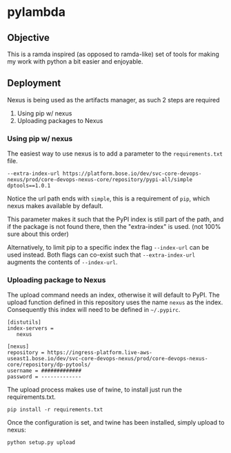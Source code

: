 # pylambda

## Objective

This is a ramda inspired (as opposed to ramda-like) set of tools for making my work with python a bit easier and enjoyable.

## Deployment

Nexus is being used as the artifacts manager, as such 2 steps are required

1. Using pip w/ nexus
2. Uploading packages to Nexus

### Using pip w/ nexus

The easiest way to use nexus is to add a parameter to the `requirements.txt` file.

```
--extra-index-url https://platform.bose.io/dev/svc-core-devops-nexus/prod/core-devops-nexus-core/repository/pypi-all/simple
dptools==1.0.1
```
Notice the url path ends with `simple`, this is a requirement of `pip`, which nexus makes available by default.

This parameter makes it such that the PyPI index is still part of the path, and if the package is not found there, then the "extra-index" is used. (not 100% sure about this order)

Alternatively, to limit pip to a specific index the flag `--index-url` can be used instead. Both flags can co-exist such that `--extra-index-url` augments the contents of `--index-url`.

### Uploading package to Nexus

The upload command needs an index, otherwise it will default to PyPI. The upload function defined in this repository uses the name `nexus` as the index. Consequently this index will need to be defined in `~/.pypirc`.

```
[distutils]
index-servers =
   nexus

[nexus]
repository = https://ingress-platform.live-aws-useast1.bose.io/dev/svc-core-devops-nexus/prod/core-devops-nexus-core/repository/dp-pytools/
username = #############
password = -------------
```

The upload process makes use of twine, to install just run the requirements.txt.

`pip install -r requirements.txt`

Once the configuration is set, and twine has been installed, simply upload to nexus:

`python setup.py upload`